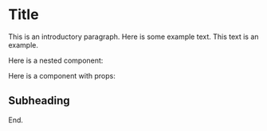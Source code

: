 # Title

This is an introductory paragraph. Here is some example text. This text is an example.

<Component />

Here is a nested component:

<Parent>
    <Child />
</Parent>

Here is a component with props:

<PropComponent prop="hello" />

## Subheading

End.
